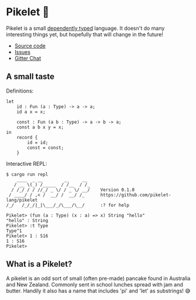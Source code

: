 # Pikelet 🥞

Pikelet is a small [dependently typed][dependent-type-wikipedia] language. It
doesn't do many interesting things yet, but hopefully that will change in the future!

- [Source code](https://github.com/pikelet-lang/pikelet)
- [Issues](https://github.com/pikelet-lang/pikelet/issues)
- [Gitter Chat](https://gitter.im/pikelet-lang/Lobby)

[dependent-type-wikipedia]: https://en.wikipedia.org/wiki/Dependent_type

## A small taste

Definitions:

```pikelet
let
    id : Fun (a : Type) -> a -> a;
    id a x = x;

    const : Fun (a b : Type) -> a -> b -> a;
    const a b x y = x;
in
    record {
        id = id;
        const = const;
    }
```

Interactive REPL:

```pikelet-repl
$ cargo run repl
    ____  _ __        __     __
   / __ \(_) /_____  / /__  / /_
  / /_/ / / //_/ _ \/ / _ \/ __/    Version 0.1.0
 / ____/ / ,< /  __/ /  __/ /_      https://github.com/pikelet-lang/pikelet
/_/   /_/_/|_|\___/_/\___/\__/      :? for help

Pikelet> (fun (a : Type) (x : a) => x) String "hello"
"hello" : String
Pikelet> :t Type
Type^1
Pikelet> 1 : S16
1 : S16
Pikelet>
```

## What is a Pikelet?

A pikelet is an odd sort of small (often pre-made) pancake found in Australia
and New Zealand. Commonly sent in school lunches spread with jam and butter.
Handily it also has a name that includes 'pi' and 'let' as substrings! 😅
